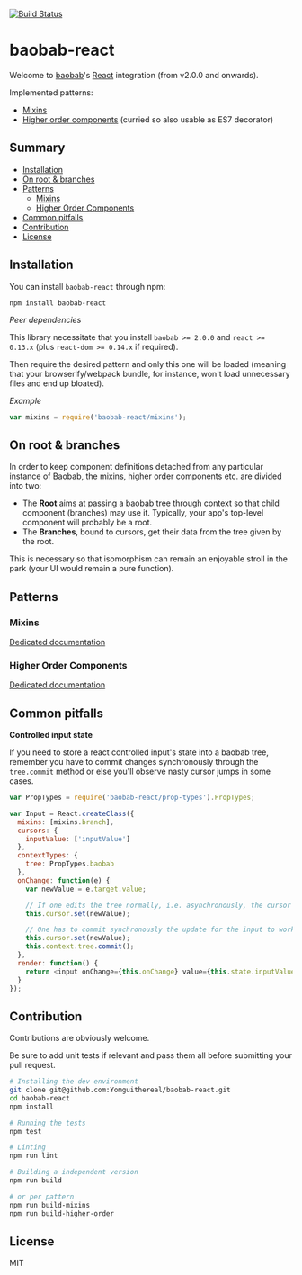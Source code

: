 [![Build Status](https://travis-ci.org/Yomguithereal/baobab-react.svg)](https://travis-ci.org/Yomguithereal/baobab-react)

# baobab-react

Welcome to [baobab](https://github.com/Yomguithereal/baobab)'s [React](https://facebook.github.io/react/) integration (from v2.0.0 and onwards).

Implemented patterns:

* [Mixins](docs/mixins.md)
* [Higher order components](docs/higher-order.md) (curried so also usable as ES7 decorator)

## Summary

* [Installation](#installation)
* [On root & branches](#on-root--branches)
* [Patterns](#patterns)
  * [Mixins](#mixins)
  * [Higher Order Components](#higher-order-components)
* [Common pitfalls](#common-pitfalls)
* [Contribution](#contribution)
* [License](#license)

## Installation

You can install `baobab-react` through npm:

```
npm install baobab-react
```

*Peer dependencies*

This library necessitate that you install `baobab >= 2.0.0` and `react >= 0.13.x` (plus `react-dom >= 0.14.x` if required).

Then require the desired pattern and only this one will be loaded (meaning that your browserify/webpack bundle, for instance, won't load unnecessary files and end up bloated).

*Example*

```js
var mixins = require('baobab-react/mixins');
```

## On root & branches

In order to keep component definitions detached from any particular instance of Baobab, the mixins, higher order components etc. are divided into two:

* The **Root** aims at passing a baobab tree through context so that child component (branches) may use it. Typically, your app's top-level component will probably be a root.
* The **Branches**, bound to cursors, get their data from the tree given by the root.

This is necessary so that isomorphism can remain an enjoyable stroll in the park (your UI would remain a pure function).

## Patterns

### Mixins

[Dedicated documentation](docs/mixins.md)

### Higher Order Components

[Dedicated documentation](docs/higher-order.md)

## Common pitfalls

**Controlled input state**

If you need to store a react controlled input's state into a baobab tree, remember you have to commit changes synchronously through the `tree.commit` method or else you'll observe nasty cursor jumps in some cases.

```js
var PropTypes = require('baobab-react/prop-types').PropTypes;

var Input = React.createClass({
  mixins: [mixins.branch],
  cursors: {
    inputValue: ['inputValue']
  },
  contextTypes: {
    tree: PropTypes.baobab
  },
  onChange: function(e) {
    var newValue = e.target.value;

    // If one edits the tree normally, i.e. asynchronously, the cursor will hop
    this.cursor.set(newValue);

    // One has to commit synchronously the update for the input to work correctly
    this.cursor.set(newValue);
    this.context.tree.commit();
  },
  render: function() {
    return <input onChange={this.onChange} value={this.state.inputValue} />;
  }
});
```

## Contribution

Contributions are obviously welcome.

Be sure to add unit tests if relevant and pass them all before submitting your pull request.

```bash
# Installing the dev environment
git clone git@github.com:Yomguithereal/baobab-react.git
cd baobab-react
npm install

# Running the tests
npm test

# Linting
npm run lint

# Building a independent version
npm run build

# or per pattern
npm run build-mixins
npm run build-higher-order
```

## License
MIT
